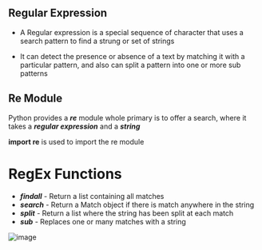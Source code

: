 Regular Expression
-

 - A Regular expression is a special sequence of character that uses a search pattern to find a strung or set of strings

 - It can detect the presence or absence of a text by matching it with a particular pattern, and also can split a pattern into one or more sub patterns

## Re Module

Python provides a ***re*** module whole primary is to offer a search, where it takes a ***regular expression*** and a ***string***

**import re** is used to import the re module

# RegEx Functions

- ***findall*** - Return a list containing all matches
- ***search*** - Return a Match object if there is match anywhere in the string
- ***split*** - Return a list where the string has been split at each match
- ***sub*** - Replaces one or many matches with a string

![image](https://github.com/Vivek-C365/Python-Learning/assets/95847089/fb457e27-d37d-4858-9914-3be7f0544822)
